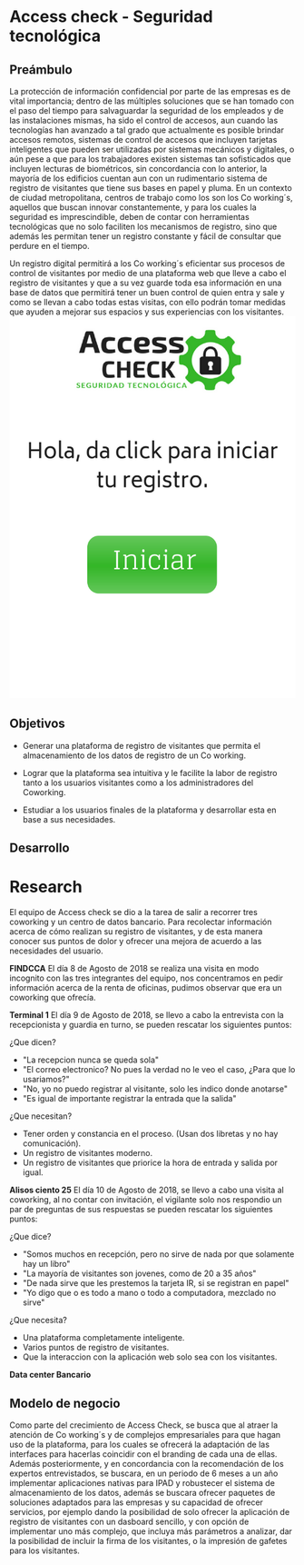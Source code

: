 # Access check - Seguridad tecnológica 

## Preámbulo
La protección de información confidencial por parte de las empresas es de vital importancia; dentro de las múltiples soluciones que se han tomado con el paso del tiempo para salvaguardar la seguridad de los empleados y de las instalaciones mismas, ha sido el control de accesos, aun cuando las tecnologías han avanzado a tal grado que actualmente es posible brindar accesos remotos, sistemas de control de accesos que incluyen tarjetas inteligentes que pueden ser utilizadas por sistemas mecánicos y digitales, o aún pese a que para los trabajadores existen sistemas tan sofisticados que incluyen lecturas de biométricos, sin concordancia con lo anterior, la mayoría de los edificios cuentan aun con un rudimentario sistema de registro de visitantes que tiene sus bases en papel y pluma. En un contexto de ciudad metropolitana, centros de trabajo como los son los Co working´s, aquellos que buscan innovar constantemente, y para los cuales la seguridad es imprescindible, deben de contar con herramientas tecnológicas que no solo faciliten los mecanismos de registro, sino que además les permitan tener un registro constante y fácil de consultar que perdure en el tiempo.

Un registro digital permitirá a los Co working´s eficientar sus procesos de control de visitantes por medio de una plataforma web que lleve a cabo el registro de visitantes y que a su vez guarde toda esa información en una base de datos que permitirá tener un buen control de quien entra y sale y como se llevan a cabo todas estas visitas, con ello podrán tomar medidas que ayuden a mejorar sus espacios y sus experiencias con los visitantes.
![Registro](https://github.com/DianaOlvera/Access-web/blob/master/src/images/Access%20check/2.png)

## Objetivos


* Generar una plataforma de registro de visitantes que permita el almacenamiento de los datos de registro de un Co working.

* Lograr que la plataforma sea intuitiva y le facilite la labor de registro tanto a los usuarios visitantes como a los administradores del Coworking.

* Estudiar a los usuarios finales de la plataforma y desarrollar esta en base a sus necesidades.

## Desarrollo

# Research

El equipo de Access check se dio a la tarea de salir a recorrer tres coworking y un centro de datos bancario. Para recolectar información acerca de cómo realizan su registro de visitantes, y de esta manera conocer sus puntos de dolor y ofrecer una mejora de acuerdo a las necesidades del usuario. 

**FINDCCA**
El día 8 de Agosto de 2018 se realiza una visita en modo incognito con las tres integrantes del equipo, nos concentramos en pedir información acerca de la renta de oficinas, pudimos observar que era un coworking que ofrecía.

**Terminal 1**
El día 9 de Agosto de 2018, se llevo a cabo la entrevista con la recepcionista y guardia en turno, se pueden rescatar los siguientes puntos:

¿Que dicen?
- "La recepcion nunca se queda sola"
- "El correo electronico? No pues la verdad no le veo el caso, ¿Para que lo usariamos?"
- "No, yo no puedo registrar al visitante, solo les indico donde anotarse"
- "Es igual de importante registrar la entrada que la salida"

¿Que necesitan?
- Tener orden y constancia en el proceso. (Usan dos libretas y no hay comunicación).
- Un registro de visitantes moderno.
- Un registro de visitantes que priorice la hora de entrada y salida por igual.


**Alisos ciento 25**
El día 10 de Agosto de 2018, se llevo a cabo una visita al coworking, al no contar con invitación, el vigilante solo nos respondio un par de preguntas de sus respuestas se pueden rescatar los siguientes puntos:

¿Que dice?
- "Somos muchos en recepción, pero no sirve de nada por que solamente hay un libro"
- "La mayoría de visitantes son jovenes, como de 20 a 35 años"
- "De nada sirve que les prestemos la tarjeta IR, si se registran en papel"
- "Yo digo que o es todo a mano o todo a computadora, mezclado no sirve"

¿Que necesita?
- Una plataforma completamente inteligente.
- Varios puntos de registro de visitantes.
- Que la interaccion con la aplicación web solo sea con los visitantes.



**Data center Bancario**

## Modelo de negocio

Como parte del crecimiento de Access Check, se busca que al atraer la atención de Co working´s y de complejos empresariales para que hagan uso de la plataforma, para los cuales se ofrecerá la adaptación de las interfaces para hacerlas coincidir con el branding de cada una de ellas. Además posteriormente, y en concordancia con la recomendación de los expertos entrevistados, se buscara, en un periodo de 6 meses a un año implementar aplicaciones nativas para IPAD y robustecer el sistema de almacenamiento de los datos, además se buscara ofrecer paquetes de soluciones adaptados para las empresas y su capacidad de ofrecer servicios, por ejemplo dando la posibilidad de solo ofrecer la aplicación de registro de visitantes con un dasboard sencillo, y con opción de implementar uno más complejo, que incluya más parámetros a analizar, dar la posibilidad de incluir la firma de los visitantes, o la impresión de gafetes para los visitantes.
